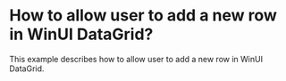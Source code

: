 # How to allow user to add a new row in WinUI DataGrid?
This example describes how to allow user to add a new row in WinUI DataGrid.
